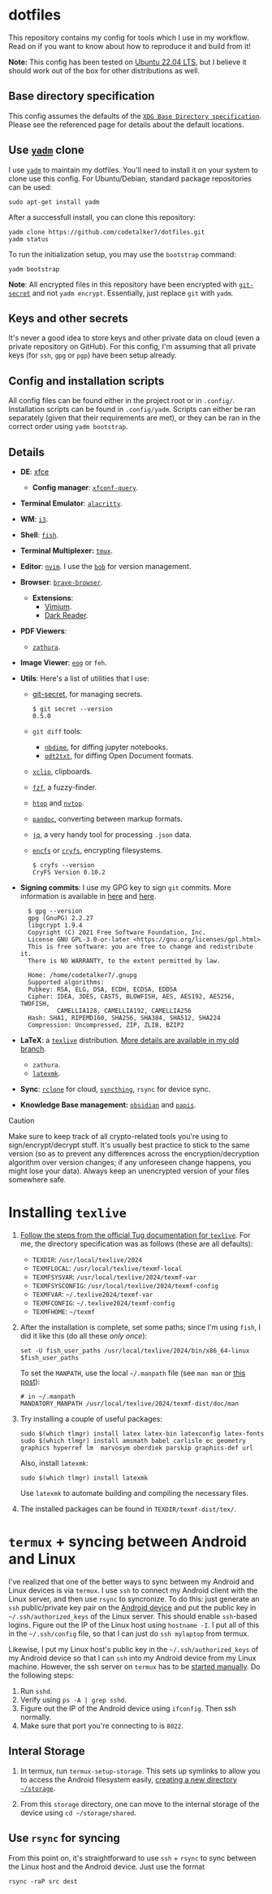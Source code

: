# dotfiles

This repository contains my config for tools which I use in my workflow. Read on
if you want to know about how to reproduce it and build from it!

**Note:** This config has been tested on
[Ubuntu 22.04 LTS](https://releases.ubuntu.com/jammy/), but I believe it should
work out of the box for other distributions as well.

## Base directory specification

This config assumes the defaults of the
[`XDG Base Directory specification`](https://specifications.freedesktop.org/basedir-spec/basedir-spec-latest.html).
Please see the referenced page for details about the default locations.

## Use [`yadm`](https://yadm.io/docs/overview#) clone

I use [`yadm`](https://yadm.io/docs/install#) to maintain my dotfiles. You'll
need to install it on your system to clone use this config. For Ubuntu/Debian,
standard package repositories can be used:

    sudo apt-get install yadm

After a successfull install, you can clone this repository:

    yadm clone https://github.com/codetalker7/dotfiles.git
    yadm status

To run the initialization setup, you may use the `bootstrap` command:

    yadm bootstrap

**Note**: All encrypted files in this repository have been encrypted with
[`git-secret`](https://sobolevn.me/git-secret/) and not `yadm encrypt`.
Essentially, just replace `git` with `yadm`.

## Keys and other secrets

It's never a good idea to store keys and other private data on cloud (even a
private repository on GitHub). For this config, I'm assuming that all private
keys (for `ssh`, `gpg` or `pgp`) have been setup already.

## Config and installation scripts

All config files can be found either in the project root or in `.config/`.
Installation scripts can be found in `.config/yadm`. Scripts can either be ran
separately (given that their requirements are met), or they can be ran in the
correct order using `yadm bootstrap`.

## Details

- **DE**: [xfce](https://wiki.archlinux.org/title/Xfce)
  - **Config manager**:
    [`xfconf-query`](https://docs.xfce.org/xfce/xfconf/xfconf-query).
- **Terminal Emulator**:
  [`alacritty`](https://github.com/alacritty/alacritty/blob/master/INSTALL.md).
- **WM**: [`i3`](https://i3wm.org/).
- **Shell**: [`fish`](https://fishshell.com/).
- **Terminal Multiplexer:** [`tmux`](https://github.com/tmux/tmux/wiki/).
- **Editor**: [`nvim`](https://neovim.io/). I use the
  [`bob`](https://github.com/MordechaiHadad/bob) for version management.
- **Browser**: [`brave-browser`](https://brave.com/download/).
  - **Extensions**:
    - [Vimium](https://vimium.github.io/).
    - [Dark Reader](https://darkreader.org/).
- **PDF Viewers**:
  - [`zathura`](https://pwmt.org/projects/zathura/installation/).
- **Image Viewer**: [`eog`](https://help.gnome.org/users/eog/stable/) or `feh`.
- **Utils**: Here's a list of utilities that I use:
  - [git-secret](https://sobolevn.me/git-secret/), for managing secrets.

        $ git secret --version
        0.5.0

  - `git diff` tools:
    - [`nbdime`](https://nbdime.readthedocs.io/en/latest/), for diffing jupyter
      notebooks.
    - [`odt2txt`](https://github.com/dstosberg/odt2txt), for diffing Open
      Document formats.
  - [`xclip`](https://linux.die.net/man/1/xclip), clipboards.
  - [`fzf`](https://github.com/junegunn/fzf), a fuzzy-finder.
  - [`htop`](https://htop.dev/) and [`nvtop`](https://github.com/Syllo/nvtop).
  - [`pandoc`](https://pandoc.org/installing.html#linux), converting between
    markup formats.
  - [`jq`](https://jqlang.github.io/jq/download/), a very handy tool for
    processing `.json` data.
  - [`encfs`](https://wiki.archlinux.org/title/EncFS) or
    [`cryfs`](https://www.cryfs.org/), encrypting filesystems.

        $ cryfs --version
        CryFS Version 0.10.2

- **Signing commits**: I use my GPG key to sign `git` commits. More information
  is available in
  [here](https://docs.github.com/en/authentication/managing-commit-signature-verification/telling-git-about-your-signing-key)
  and
  [here](https://docs.github.com/en/authentication/managing-commit-signature-verification/signing-commits).

        $ gpg --version
        gpg (GnuPG) 2.2.27
        libgcrypt 1.9.4
        Copyright (C) 2021 Free Software Foundation, Inc.
        License GNU GPL-3.0-or-later <https://gnu.org/licenses/gpl.html>
        This is free software: you are free to change and redistribute it.
        There is NO WARRANTY, to the extent permitted by law.

        Home: /home/codetalker7/.gnupg
        Supported algorithms:
        Pubkey: RSA, ELG, DSA, ECDH, ECDSA, EDDSA
        Cipher: IDEA, 3DES, CAST5, BLOWFISH, AES, AES192, AES256, TWOFISH,
                CAMELLIA128, CAMELLIA192, CAMELLIA256
        Hash: SHA1, RIPEMD160, SHA256, SHA384, SHA512, SHA224
        Compression: Uncompressed, ZIP, ZLIB, BZIP2

- **LaTeX**: a [`texlive`](https://tug.org/texlive/acquire-netinstall.html)
  distribution.
  [More details are available in my old branch](https://github.com/codetalker7/dotfiles/tree/old-dotfiles?tab=readme-ov-file#latex-installation-and-setup).
  - `zathura`.
  - [`latexmk`](https://mg.readthedocs.io/latexmk.html#).

- **Sync**: [`rclone`](https://rclone.org/) for cloud,
  [`syncthing`](https://syncthing.net/), `rsync` for device sync.

- **Knowledge Base management:** [`obsidian`](https://obsidian.md/) and
  [`papis`](https://github.com/papis/papis).

> [!CAUTION]
> Make sure to keep track of all crypto-related tools you're using to
> sign/encrypt/decrypt stuff. It's usually best practice to stick to the same
> version (so as to prevent any differences across the encryption/decryption
> algorithm over version changes; if any unforeseen change happens, you might
> lose your data). Always keep an unencrypted version of your files somewhere
> safe.

# Installing `texlive`

1. [Follow the steps from the official Tug documentation for `texlive`](https://www.tug.org/texlive/doc/texlive-en/texlive-en.html#installation).
   For me, the directory specification was as follows (these are all defaults):
   - `TEXDIR`: `/usr/local/texlive/2024`
   - `TEXMFLOCAL`: `/usr/local/texlive/texmf-local`
   - `TEXMFSYSVAR`: `/usr/local/texlive/2024/texmf-var`
   - `TEXMFSYSCONFIG`: `/usr/local/texlive/2024/texmf-config`
   - `TEXMFVAR`: `~/.texlive2024/texmf-var`
   - `TEXMFCONFIG`: `~/.texlive2024/texmf-config`
   - `TEXMFHOME`: `~/texmf`

2. After the installation is complete, set some paths; since I'm using `fish`, I
   did it like this (do all these _only once_):

       set -U fish_user_paths /usr/local/texlive/2024/bin/x86_64-linux $fish_user_paths

   To set the `MANPATH`, use the local `~/.manpath` file (see `man man` or
   [this post](https://unix.stackexchange.com/questions/344603/how-to-append-to-manpath)):

       # in ~/.manpath
       MANDATORY_MANPATH /usr/local/texlive/2024/texmf-dist/doc/man

3. Try installing a couple of useful packages:

       sudo $(which tlmgr) install latex latex-bin latexconfig latex-fonts
       sudo $(which tlmgr) install amsmath babel carlisle ec geometry graphics hyperref lm  marvosym oberdiek parskip graphics-def url

   Also, install `latexmk`:

       sudo $(which tlmgr) install latexmk

   Use `latexmk` to automate building and compiling the necessary files.

4. The installed packages can be found in `TEXDIR/texmf-dist/tex/`.

# `termux` + syncing between Android and Linux

I've realized that one of the better ways to sync between my Android and Linux
devices is via `termux`. I use `ssh` to connect my Android client with the Linux
server, and then use `rsync` to syncronize. To do this: just generate an `ssh`
public/private key pair on the
[Android device](https://wiki.termux.com/wiki/Remote_Access#SSH) and put the
public key in `~/.ssh/authorized_keys` of the Linux server. This should enable
`ssh`-based logins. Figure out the IP of the Linux host using `hostname -I`. I
put all of this in the `~/.ssh/config` file, so that I can just do
`ssh mylaptop` from termux.

Likewise, I put my Linux host's public key in the `~/.ssh/authorized_keys` of my
Android device so that I can `ssh` into my Android device from my Linux machine.
However, the ssh server on `termux` has to be
[started manually](https://wiki.termux.com/wiki/Remote_Access). Do the following
steps:

1. Run `sshd`.
2. Verify using `ps -A | grep sshd`.
3. Figure out the IP of the Android device using `ifconfig`. Then ssh normally.
4. Make sure that port you're connecting to is `8022`.

## Interal Storage

1. In termux, run `termux-setup-storage`. This sets up symlinks to allow you to
   access the Android filesystem easily,
   [creating a new directory `~/storage`](https://android.stackexchange.com/questions/166595/termux-how-do-i-create-a-directory-of-files-accessible-outside-of-termux/166637#166637).

2. From this `storage` directory, one can move to the internal storage of the
   device using `cd ~/storage/shared`.

## Use `rsync` for syncing

From this point on, it's straightforward to use `ssh` + `rsync` to sync between
the Linux host and the Android device. Just use the format

    rsync -raP src dest
